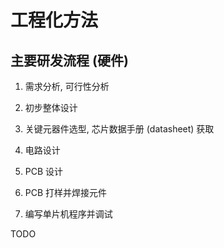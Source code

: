 # 工程化方法


## 主要研发流程 (硬件)

1. 需求分析, 可行性分析

2. 初步整体设计

3. 关键元器件选型, 芯片数据手册 (datasheet) 获取

4. 电路设计

5. PCB 设计

6. PCB 打样并焊接元件

7. 编写单片机程序并调试


TODO
